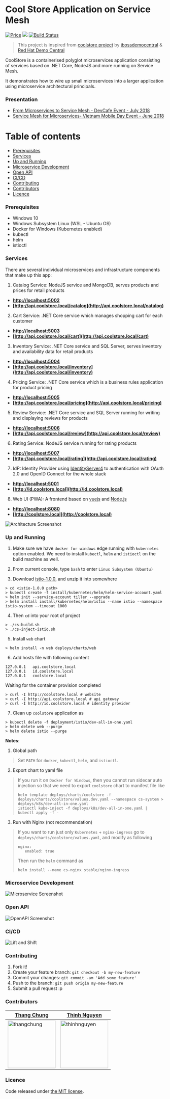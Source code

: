 # Cool Store Application on Service Mesh

<p align="left">
  <a href="https://github.com/vietnam-devs/coolstore-microservices/blob/master/LICENSE"><img src="https://img.shields.io/badge/price-FREE-0098f7.svg" alt="Price"></a>
  <a href="https://codecov.io/gh/vietnam-devs/coolstore-microservices"><img src="https://codecov.io/gh/vietnam-devs/coolstore-microservices/branch/master/graph/badge.svg" /></a>
  <a href="https://travis-ci.org/vietnam-devs/coolstore-microservices"><img src="https://travis-ci.org/vietnam-devs/coolstore-microservices.svg?label=travis-ci&branch=master&style=flat-square" alt="Build Status" data-canonical-src="https://travis-ci.org/vietnam-devs/coolstore-microservices.svg?label=travis-ci&branch=master" style="max-width:100%;"></a>
</p>

> This project is inspired from [coolstore project](https://github.com/jbossdemocentral/coolstore-microservice) by [jbossdemocentral](https://github.com/jbossdemocentral) & [Red Hat Demo Central](https://gitlab.com/redhatdemocentral)

CoolStore is a containerised polyglot microservices application consisting of services based on .NET Core, NodeJS and more running on Service Mesh.

It demonstrates how to wire up small microservices into a larger application using microservice architectural principals.

### Presentation
- [From Microservices to Service Mesh - DevCafe Event - July 2018](https://www.slideshare.net/ThangChung/from-microservices-to-service-mesh-devcafe-event-july-2018)
- [Service Mesh for Microservices- Vietnam Mobile Day Event - June 2018](https://www.slideshare.net/ThangChung/service-mesh-for-microservices-vietnam-mobile-day-june-2017)

# Table of contents

* [Prerequisites](https://github.com/vietnam-devs/coolstore-microservices#prerequisites)
* [Services](https://github.com/vietnam-devs/coolstore-microservices#services)
* [Up and Running](https://github.com/vietnam-devs/coolstore-microservices#up-and-running)
* [Microservice Development](https://github.com/vietnam-devs/coolstore-microservices#microservice-development)
* [Open API](https://github.com/vietnam-devs/coolstore-microservices#open-api)
* [CI/CD](https://github.com/vietnam-devs/coolstore-microservices#ci-cd)
* [Contributing](https://github.com/vietnam-devs/coolstore-microservices#contributing)
* [Contributors](https://github.com/vietnam-devs/coolstore-microservices#contributors)
* [Licence](https://github.com/vietnam-devs/coolstore-microservices#licence)

### Prerequisites

- Windows 10
- Windows Subsystem Linux (WSL - Ubuntu OS)
- Docker for Windows (Kubernetes enabled)
- kubectl
- helm
- istioctl

### Services

There are several individual microservices and infrastructure components that make up this app:

1. Catalog Service: NodeJS service and MongoDB, serves products and prices for retail products
  - **[http://localhost:5002](http://localhost:5002)**
  - **[http://api.coolstore.local/catalog](http://api.coolstore.local/catalog)**
2. Cart Service: .NET Core service which manages shopping cart for each customer
  - **[http://localhost:5003](http://localhost:5003)**
  - **[http://api.coolstore.local/cart](http://api.coolstore.local/cart)**
3. Inventory Service: .NET Core service and SQL Server, serves inventory and availability data for retail products
  - **[http://localhost:5004](http://localhost:5004)**
  - **[http://api.coolstore.local/inventory](http://api.coolstore.local/inventory)**
4. Pricing Service: .NET Core service which is a business rules application for product pricing
  - **[http://localhost:5005](http://localhost:5005)**
  - **[http://api.coolstore.local/pricing](http://api.coolstore.local/pricing)**
5. Review Service: .NET Core service and SQL Server running for writing and displaying reviews for products
  - **[http://localhost:5006](http://localhost:5006)**
  - **[http://api.coolstore.local/review](http://api.coolstore.local/review)**
6. Rating Service: NodeJS service running for rating products
  - **[http://localhost:5007](http://localhost:5007)**
  - **[http://api.coolstore.local/rating](http://api.coolstore.local/rating)**
7. IdP: Identity Provider using [IdentityServer4](https://github.com/IdentityServer/IdentityServer4) to authentication with OAuth 2.0 and OpenID Connect for the whole stack
  - **[http://localhost:5001](http://localhost:5001)**
  - **[http://id.coolstore.local](http://id.coolstore.local)**
8. Web UI (PWA): A frontend based on [vuejs](https://vuejs.org/) and [Node.js](https://nodejs.org)
  - **[http://localhost:8080](http://localhost:8080)**
  - **[http://coolstore.local](http://coolstore.local)**

![Architecture Screenshot](assets/images/arch-diagram.png?raw=true 'Architecture Diagram')

### Up and Running

1. Make sure we have `docker for windows` edge running with `kubernetes` option enabled. We need to install `kubectl`, `helm` and `istioctl` on the build machine as well.

2. From current console, type `bash` to enter `Linux Subsystem (Ubuntu)`

3. Download [istio-1.0.0](https://github.com/istio/istio/releases/tag/1.0.0), and unzip it into somewhere

```
> cd <istio-1.0.0 path>
> kubectl create -f install/kubernetes/helm/helm-service-account.yaml
> helm init --service-account tiller --upgrade
> helm install install/kubernetes/helm/istio --name istio --namespace istio-system --timeout 1000
```

4. Then `cd` into your root of project

```
> ./cs-build.sh
> ./cs-inject-istio.sh
```

5. Install `web` chart

```
> helm install -n web deploys/charts/web
```

6. Add hosts file with following content

```
127.0.0.1   api.coolstore.local
127.0.0.1   id.coolstore.local
127.0.0.1   coolstore.local
```

Waiting for the container provision completed

```
> curl -I http://coolstore.local # website
> curl -I http://api.coolstore.local # api gateway
> curl -I http://id.coolstore.local # identity provider
```

7. Clean up `coolstore` application as

```
> kubectl delete -f deployment/istio/dev-all-in-one.yaml
> helm delete web --purge
> helm delete istio --purge
```

**Notes**:

1. Global path
> Set `PATH` for `docker`, `kubectl`, `helm`, and `istioctl`.

2. Export chart to yaml file
> If you run it on `Docker for Windows`, then you cannot run sidecar auto injection so that we need to export `coolstore` chart to manifest file like
> ```
> helm template deploys/charts/coolstore -f deploys/charts/coolstore/values.dev.yaml --namespace cs-system > deploys/k8s/dev-all-in-one.yaml
> istioctl kube-inject -f deploys/k8s/dev-all-in-one.yaml | kubectl apply -f -
>```

3. Run with Nginx (not recommendation)
> If you want to run just only `Kubernetes` + `nginx-ingress` go to `deploys/charts/coolstore/values.yaml`, and modify as following
>```
> nginx:
>    enabled: true
>```
> Then run the `helm` command as
> ```
> helm install --name cs-nginx stable/nginx-ingress
> ```

### Microservice Development

![Microservice Screenshot](assets/images/miniservice-development.png?raw=true 'Microservice')

### Open API

![OpenAPI Screenshot](assets/images/open-api.png?raw=true 'OpenAPI')

### CI/CD

![Lift and Shift](assets/images/lift-and-shift.PNG?raw=true 'liftandshift')

### Contributing

1. Fork it!
2. Create your feature branch: `git checkout -b my-new-feature`
3. Commit your changes: `git commit -am 'Add some feature'`
4. Push to the branch: `git push origin my-new-feature`
5. Submit a pull request :p

### Contributors

| [Thang Chung](https://github.com/thangchung)                                                         | [Thinh Nguyen](https://github.com/thinhnotes)                                                          |
| ---------------------------------------------------------------------------------------------------- | ------------------------------------------------------------------------------------------------------ |
| <img src="https://avatars3.githubusercontent.com/u/422341?s=460&v=4"  alt="thangchung" width="150"/> | <img src="https://avatars2.githubusercontent.com/u/4660531?s=460&v=4" alt="thinhnguyen" width="150" /> |

### Licence

Code released under [the MIT license](https://github.com/vietnam-devs/coolstore-microservices/blob/master/LICENSE).
